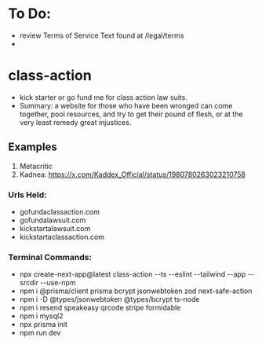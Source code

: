 # To Do:

- review Terms of Service Text found at /legal/terms
-

# class-action

- kick starter or go fund me for class action law suits.
- Summary: a website for those who have been wronged can come together, pool resources, and try to get their pound of flesh, or at the very least remedy great injustices. 


## Examples
1. Metacritic
2. Kadnea: https://x.com/Kaddex_Official/status/1980780263023210758


### Urls Held:

- gofundaclassaction.com
- gofundalawsuit.com
- kickstartalawsuit.com
- kickstartaclassaction.com

### Terminal Commands:

- npx create-next-app@latest class-action --ts --eslint --tailwind --app --srcdir --use-npm
- npm i @prisma/client prisma bcrypt jsonwebtoken zod next-safe-action
- npm i -D @types/jsonwebtoken @types/bcrypt ts-node
- npm i resend speakeasy qrcode stripe formidable
- npm i mysql2
- npx prisma init
- npm run dev
